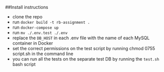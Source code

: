 ##Install instructions
- clone the repo
- run `docker build -t rb-assignment .`
- run `docker-compose up`
- run `mv ./.env.test ./.env`
- replace the `DB_HOST` in each .env file with the name of each MySQL container in Docker
- set the correct permissions on the test script by running chmod 0755 script.sh in the command line
- you can run all the tests on the separate test DB by running the `test.sh` bash script

